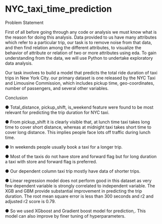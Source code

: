# NYC_taxi_time_prediction
Problem Statement

First of all before going through any code or analysis we must know what is the reason for doing this
analysis.
Data provided to us have many attributes which refer to a particular trip, our task is to remove noise
from that data, and then find relation among the different attributes, to visualize the behavior of
attribute or relation of two or more attributes using eda. To gain understanding from the data, we will
use Python to undertake exploratory data analysis.

Our task involves to build a model that predicts the total ride duration of taxi trips in New York City.
our primary dataset is one released by the NYC Taxi and Limousine Commission, which includes
pickup time, geo-coordinates, number of passengers, and several other variables.



Conclusion

● Total_distance, pickup_shift, is_weekend feature were found to be most
relevant for predicting the trip duration for NYC taxi.

● From pickup_shift it is clearly visible that, at lunch time taxi takes long time to
cover short distance, whereas at midnight taxi takes short time to cover long
distance. This implies people face lots off traffic during lunch time.

● In weekends people usually book a taxi for a longer trip.

● Most of the taxis do not have store and forward flag but for long duration a
taxi with store and forward flag is preferred.

● Our dependent column taxi trip mostly have data of shorter trips.

● Linear regression model does not perform good in this dataset as very few
dependent variable is strongly correlated to independent variable. The XGB
and GBM provide substantial improvement in predicting the trip duration. The
root mean square error is less than 300 seconds and r2 and adjusted r2 score
is 0.79.

● So we used XGboost and Gradient boost model for prediction,. This model
can also improve by finer tuning of hyperparameters.
